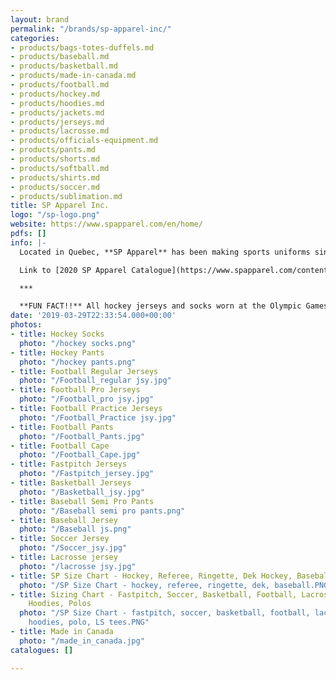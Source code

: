 ```yaml
---
layout: brand
permalink: "/brands/sp-apparel-inc/"
categories:
- products/bags-totes-duffels.md
- products/baseball.md
- products/basketball.md
- products/made-in-canada.md
- products/football.md
- products/hockey.md
- products/hoodies.md
- products/jackets.md
- products/jerseys.md
- products/lacrosse.md
- products/officials-equipment.md
- products/pants.md
- products/shorts.md
- products/softball.md
- products/shirts.md
- products/soccer.md
- products/sublimation.md
title: SP Apparel Inc.
logo: "/sp-logo.png"
website: https://www.spapparel.com/en/home/
pdfs: []
info: |-
  Located in Quebec, **SP Apparel** has been making sports uniforms since 1999.

  Link to [2020 SP Apparel Catalogue](https://www.spapparel.com/content/themes/sp-apparel/resources/assets/pdf/catalog.pdf) (in English & en français)

  ***

  **FUN FACT!!** All hockey jerseys and socks worn at the Olympic Games were made by SP Apparel and feature the Nike logo. From the Nagano games in 1998 to the Sotchi games in 2014, SP Apparel has been dressing athletes from all countries.
date: '2019-03-29T22:33:54.000+00:00'
photos:
- title: Hockey Socks
  photo: "/hockey socks.png"
- title: Hockey Pants
  photo: "/hockey pants.png"
- title: Football Regular Jerseys
  photo: "/Football_regular jsy.jpg"
- title: Football Pro Jerseys
  photo: "/Football_pro jsy.jpg"
- title: Football Practice Jerseys
  photo: "/Football_Practice jsy.jpg"
- title: Football Pants
  photo: "/Football_Pants.jpg"
- title: Football Cape
  photo: "/Football_Cape.jpg"
- title: Fastpitch Jerseys
  photo: "/Fastpitch_jersey.jpg"
- title: Basketball Jerseys
  photo: "/Basketball_jsy.jpg"
- title: Baseball Semi Pro Pants
  photo: "/Baseball semi pro pants.png"
- title: Baseball Jersey
  photo: "/Baseball js.png"
- title: Soccer Jersey
  photo: "/Soccer_jsy.jpg"
- title: Lacrosse jersey
  photo: "/lacrosse jsy.jpg"
- title: SP Size Chart - Hockey, Referee, Ringette, Dek Hockey, Baseball
  photo: "/SP Size Chart - hockey, referee, ringette, dek, baseball.PNG"
- title: Sizing Chart - Fastpitch, Soccer, Basketball, Football, Lacrosse, Jackets,
    Hoodies, Polos
  photo: "/SP Size Chart - fastpitch, soccer, basketball, football, lacrosse, jackets,
    hoodies, polo, LS tees.PNG"
- title: Made in Canada
  photo: "/made_in_canada.jpg"
catalogues: []

---
```

